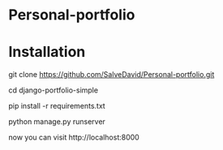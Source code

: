 # Personal-portfolio

# Installation

git clone https://github.com/SalveDavid/Personal-portfolio.git

cd django-portfolio-simple

pip install -r requirements.txt

python manage.py runserver

now you can visit http://localhost:8000 
